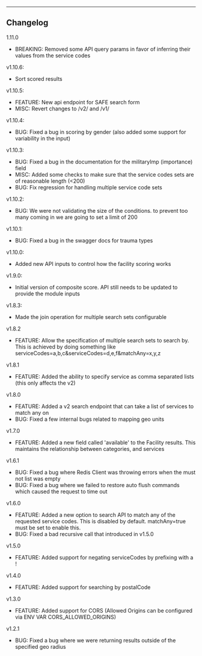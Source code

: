 ---
Changelog
--
1.11.0
* BREAKING: Removed some API query params in favor of inferring their values from the service codes 

v1.10.6:
* Sort scored results

v1.10.5:
* FEATURE: New api endpoint for SAFE search form
* MISC: Revert changes to /v2/ and /v1/

v1.10.4:
* BUG: Fixed a bug in scoring by gender (also added some support for variability in the input)

v1.10.3:
* BUG: Fixed a bug in the documentation for the militaryImp (importance) field
* MISC: Added some checks to make sure that the service codes sets are of reasonable length (<200)
* BUG: Fix regression for handling multiple service code sets
 
v1.10.2:
* BUG: We were not validating the size of the conditions. to prevent too many coming in we are going to set a limit of 200

v1.10.1:
* BUG: Fixed a bug in the swagger docs for trauma types

v1.10.0:
* Added new API inputs to control how the facility scoring works

v1.9.0:
* Initial version of composite score. API still needs to be updated to provide the module inputs

v1.8.3:
* Made the join operation for multiple search sets configurable 

v1.8.2
* FEATURE: Allow the specification of multiple search sets to search by. This is achieved by doing something like serviceCodes=a,b,c&serviceCodes=d,e,f&matchAny=x,y,z

v1.8.1
* FEATURE: Added the ability to specify service as comma separated lists (this only affects the v2)

v1.8.0
* FEATURE: Added a v2 search endpoint that can take a list of services to match any on
* BUG: Fixed a few internal bugs related to mapping geo units

v1.7.0
* FEATURE: Added a new field called 'available' to the Facility results. This maintains
  the relationship between categories, and services 

v1.6.1
* BUG: Fixed a bug where Redis Client was throwing errors when the must not list was empty
* BUG: Fixed a bug where we failed to restore auto flush commands which caused the request to time out

v1.6.0
* FEATURE: Added a new option to search API to match any of the requested service codes. This is disabled by default. matchAny=true must be set to enable this.
* BUG: Fixed a bad recursive call that introduced in v1.5.0

v1.5.0
* FEATURE: Added support for negating serviceCodes by prefixing with a !

v1.4.0
* FEATURE: Added support for searching by postalCode

v1.3.0
* FEATURE: Added support for CORS (Allowed Origins can be configured via ENV VAR CORS_ALLOWED_ORIGINS)

v1.2.1
* BUG: Fixed a bug where we were returning results outside of the specified geo radius
